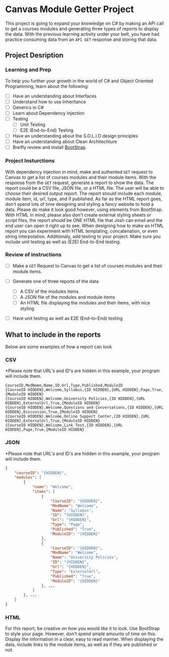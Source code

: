 # Canvas Module Getter Project
This project is going to expand your knowledge on C# by making an API call to get a courses modules and generating three types of reports to display the data. With the previous learning activity under your belt, you have had practice consuming data from an `API GET` response and storing that data. 

## Project Desription

### Learning and Prep
To help you further your growth in the world of C# and Object Oriented Programming, learn about the following:
 - [ ] Have an understanding about Interfaces
 - [ ] Understand how to use Inheritance
 - [ ] Generics in C#
 - [ ] Learn about Dependency Injection
 - [ ] Testing 
   - [ ] Unit Testing
   - [ ] E2E (End-to-End) Testing 
- [ ] Have an understanding about the S.O.L.I.D design principles
- [ ] Have an understanding about Clean Architechture
- [ ] Breifly review and install [BootStrap](https://getbootstrap.com/)
 
### Project Insturctions
With dependency injection in mind, make and authented `GET` request to Canvas to get a list of courses modules and their module items. With the response from the `GET` request, generate a report to show the data. The report could be a CSV file, JSON file, or a HTML file. The user will be able to choose their desired output report. The report should include each module, module item, id, url, type, and if published. As far as the HTML report goes, don't spend lots of time designing and styling a fancy website to hold a data. Please do make it look good however, using elements from BootStrap. With HTML in mind, please also don't create external styling sheets or script files, the report should be ONE HTML file that Josh can email and the end user can open it right up to see. When designing how to make an HTML report you can experiment with HTML templating, concatenation, or even string interpolation. Additionaly, add testing to your project. Make sure you include unit testing as well as (E2E) End-to-End testing.

### Review of instructions 
- [ ] Make a `GET` Request to Canvas to get a list of courses modules and their module items.
- [ ] Generate one of three reports of the data
  - [ ] A CSV of the modules items
  - [ ] A JSON file of the modules and module items
  - [ ] An HTML file displaying the modules and their items, with nice styling
- [ ] Have unit testing as well as E2E (End-to-End) testing


## What to include in the reports
Below are some examples of how a report can look

### CSV
*Please note that URL's and ID's are hidden in this example, your program will include them. 
``` csv 
CourseID,ModName,Name,ID,Url,Type,Published,ModuleID
{CourseID HIDDEN},Welcome,Syllabus,{ID HIDDEN},{URL HIDDEN},Page,True,{ModuleID HIDDEN}
{CourseID HIDDEN},Welcome,University Policies,{ID HIDDEN},{URL HIDDEN},ExternalUrl,True,{ModuleID HIDDEN}
{CourseID HIDDEN},Welcome,Questions and Conversations,{ID HIDDEN},{URL HIDDEN},Discussion,True,{ModuleID HIDDEN}
{CourseID HIDDEN},Welcome,Online Support Center,{ID HIDDEN},{URL HIDDEN},ExternalUrl,True,{ModuleID HIDDEN}
{CourseID HIDDEN},Welcome,Link Test,{ID HIDDEN},{URL HIDDEN},Page,True,{ModuleID HIDDEN}
```

### JSON
*Please note that URL's and ID's are hidden in this example, your program will include them. 
``` JSON
{
    "courseID": "{HIDDEN}",
    "modules": [
        {
            "name": "Welcome",
            "items": [
                {
                    "CourseID": "{HIDDEN}",
                    "ModName": "Welcome",
                    "Name": "Syllabus",
                    "ID": "{HIDDEN}",
                    "Url": "{HIDDEN}",
                    "Type": "Page",
                    "Published": "True",
                    "ModuleID": "{HIDDEN}"
                },
                {
                    "CourseID": "{HIDDEN}",
                    "ModName": "Welcome",
                    "Name": "University Policies",
                    "ID": "{HIDDEN}",
                    "Url": "{HIDDEN}",
                    "Type": "ExternalUrl",
                    "Published": "True",
                    "ModuleID": "{HIDDEN}"
                }, ...
            ]
        }, ...
    ]
}
```

### HTML 
For this report, be creative on how you would like it to look. Use BootStrap to style your page. However, don't spend ample amounts of time on this. Display the information in a clear, easy to read manner. When displaying the data, include links to the module items, as well as if they are published or not.
